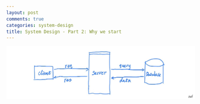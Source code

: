 ```yaml
---
layout: post
comments: true
categories: system-design
title: System Design - Part 2: Why we start
---
```

![A Simple System Design to Start](assets/5DE69707-4217-43FB-A7DF-C9ED96E0A99E.jpeg)
<!--stackedit_data:
eyJoaXN0b3J5IjpbMjA4MzI3MDYwNSwtNjg1OTI0NjM3XX0=
-->